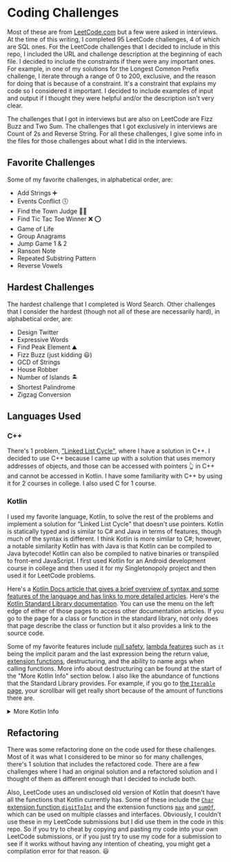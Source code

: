 # Coding Challenges

Most of these are from [LeetCode.com](https://leetcode.com/) but a few were asked in interviews. At the time of this writing, I completed 95 LeetCode challenges, 4 of which are SQL ones. For the LeetCode challenges that I decided to include in this repo, I included the URL and challenge description at the beginning of each file. I decided to include the constraints if there were any important ones. For example, in one of my solutions for the Longest Common Prefix challenge, I iterate through a range of 0 to 200, exclusive, and the reason for doing that is because of a constraint. It's a constraint that explains my code so I considered it important. I decided to include examples of input and output if I thought they were helpful and/or the description isn't very clear.

The challenges that I got in interviews but are also on LeetCode are Fizz Buzz and Two Sum. The challenges that I got exclusively in interviews are Count of 2s and Reverse String. For all these challenges, I give some info in the files for those challenges about what I did in the interviews.




## Favorite Challenges

Some of my favorite challenges, in alphabetical order, are:
- Add Strings :heavy_plus_sign:
- Events Conflict :clock5:
- Find the Town Judge :man_judge:
- Find Tic Tac Toe Winner :x: :o:
- Game of Life
- Group Anagrams
- Jump Game 1 & 2
- Ransom Note
- Repeated Substring Pattern
- Reverse Vowels

## Hardest Challenges

The hardest challenge that I completed is Word Search. Other challenges that I consider the hardest (though not all of these are necessarily hard), in alphabetical order, are:
- Design Twitter
- Expressive Words
- Find Peak Element :mountain:
- Fizz Buzz (just kidding :smiley:)
- GCD of Strings
- House Robber
- Number of Islands :desert_island:
- Shortest Palindrome
- Zigzag Conversion
## Languages Used

### C++

There's 1 problem, ["Linked List Cycle"](https://github.com/ncschroeder/LeetCode-Problems/blob/main/Linked_List_Cycle.md), where I have a solution in C++. I decided to use C++ because I came up with a solution that uses memory addresses of objects, and those can be accessed with pointers :point_up_2: in C++ and cannot be accessed in Kotlin. I have some familiarity with C++ by using it for 2 courses in college. I also used C for 1 course.

### Kotlin

I used my favorite language, Kotlin, to solve the rest of the problems and implement a solution for "Linked List Cycle" that doesn't use pointers. Kotlin is statically typed and is similar to C# and Java in terms of features, though much of the syntax is different. I think Kotlin is more similar to C#; however, a notable similarity Kotlin has with Java is that Kotlin can be compiled to Java bytecode! Kotlin can also be compiled to native binaries or transpiled to front-end JavaScript. I first used Kotlin for an Android development course in college and then used it for my Singletonopoly project and then used it for LeetCode problems.

Here's a [Kotlin Docs article that gives a brief overview of syntax and some features of the language and has links to more detailed articles](https://kotlinlang.org/docs/basic-syntax.html). Here's the [Kotlin Standard Library documentation](https://kotlinlang.org/api/latest/jvm/stdlib/). You can use the menu on the left edge of either of those pages to access other documentation articles. If you go to the page for a class or function in the standard library, not only does that page describe the class or function but it also provides a link to the source code.

Some of my favorite features include [null safety](https://kotlinlang.org/docs/null-safety.html), [lambda features](https://kotlinlang.org/docs/lambdas.html#lambda-expressions-and-anonymous-functions) such as `it` being the implicit param and the last expression being the return value, [extension functions](https://kotlinlang.org/docs/extensions.html#extension-functions), destructuring, and the ability to name args when calling functions. More info about destructuring can be found at the start of the "More Kotlin Info" section below. I also like the abundance of functions that the Standard Library provides. For example, if you go to [the `Iterable` page](https://kotlinlang.org/api/latest/jvm/stdlib/kotlin.collections/-iterable/), your scrollbar will get really short because of the amount of functions there are.

<details>
<summary>More Kotlin Info</summary>

#### Destructuring

This is often done for these problems. Any object can be configured to be able to be destructured and several built-in objects are configured this way. Some of those objects that are destructured in these problems include [`List`](https://kotlinlang.org/api/latest/jvm/stdlib/kotlin.collections/-list/)s, [`Array`](https://kotlinlang.org/api/latest/jvm/stdlib/kotlin/-array/)s, [`Map.Entry`](https://kotlinlang.org/api/latest/jvm/stdlib/kotlin.collections/-map/-entry/)s, [`Pair`](https://kotlinlang.org/api/latest/jvm/stdlib/kotlin/-pair/)s, and [`IndexedValue`](https://kotlinlang.org/api/latest/jvm/stdlib/kotlin.collections/-indexed-value/)s. More info about destructuring can be found in [this Kotlin Docs article](https://kotlinlang.org/docs/destructuring-declarations.html).

#### Infix Functions

These are functions that can be called by placing the function name between 2 valid expressions. These are occasionally used in these problems. An example is [`until`](https://kotlinlang.org/api/latest/jvm/stdlib/kotlin.ranges/until.html) and an example usage is `0 until 9`. More info about infix functions can be found in the Kotlin Docs in the ["Infix notation" section of the "Functions" article](https://kotlinlang.org/docs/functions.html#infix-notation).

#### Lambdas

These are often used in these problems. Info about lambda syntax and features can be found in the Kotlin Docs in the ["Lambda expressions and anonymous functions" section of the "Higher-order functions and lambdas" article](https://kotlinlang.org/docs/lambdas.html#lambda-expressions-and-anonymous-functions).

#### Scope Functions

The functions [`let`](https://kotlinlang.org/api/latest/jvm/stdlib/kotlin/let.html), [`run`](https://kotlinlang.org/api/latest/jvm/stdlib/kotlin/run.html), [`also`](https://kotlinlang.org/api/latest/jvm/stdlib/kotlin/also.html), [`apply`](https://kotlinlang.org/api/latest/jvm/stdlib/kotlin/apply.html), and [`with`](https://kotlinlang.org/api/latest/jvm/stdlib/kotlin/with.html) are known as *scope functions* and these are a special type of higher-order function. `let`, `also`, and `apply` are occasionally used in these problems. I used `let` to reduce variable usage and `also` and `apply` to easily create an object, immediately modify it, and store it to a variable. Examples are shown in the collapsible section below. More info about scope functions can be found in [this Kotlin Docs article](https://kotlinlang.org/docs/scope-functions.html).

<details>
<summary>Examples</summary>

##### `let`

The solution for ["Shortest Palindrome"](https://github.com/ncschroeder/LeetCode-Problems/blob/main/Shortest_Palindrome.md) looks like:

```kotlin
fun shortestPalindrome(s: String): String =
    if (s.isEmpty()) s
    else {
        (s.lastIndex downTo 0)
        .first { s.isPalindromeTo(it) }
        .let { s.substring(it + 1..s.lastIndex).reversed() + s }
    }

fun String.isPalindromeTo(lastIndex: Int): Boolean =
    ...
```

This is an alternative to:

```kotlin
fun shortestPalindrome(s: String) =
    if (s.isEmpty()) s
    else {
        val palindromeLastIndex: Int =
            (s.lastIndex downTo 0)
            .first { s.isPalindromeTo(it) }

        s.substring(palindromeLastIndex + 1..s.lastIndex).reversed() + s
    }
```

##### `also`

In ["House Robber"](https://github.com/ncschroeder/LeetCode-Problems/blob/main/House_Robber.md), this code snippet is used:

```kotlin
val maxMoneys =
    IntArray(size = nums.size)
    .also {
        // Set last 3 values.
        it[it.lastIndex] = nums.last()
        it[it.lastIndex - 1] = nums[nums.lastIndex - 1]
        if (nums.size >= 3) {
            it[it.lastIndex - 2] = nums[nums.lastIndex - 2] + nums.last()
        }
    }
```

This is an alternative to:

```kotlin
val maxMoneys = IntArray(size = nums.size)
maxMoneys[maxMoneys.lastIndex] = nums.last()
...
```

##### `apply`

In ["Get Watched Videos by Your Friends"](https://github.com/ncschroeder/LeetCode-Problems/blob/main/Get_Watched_Videos_by_Your_Friends.md), this code snippet is used:

```kotlin
val peopleToCheck =
    ArrayDeque<Pair<Int, Int>>()
    .apply { add(Pair(id, 0)) }
```

This is an alternative to:

```kotlin
val peopleToCheck = ArrayDeque<Pair<Int, Int>>()
peopleToCheck.add(Pair(id, 0))
```

</details>

#### Functions with Receivers

The `run`, `apply`, and `with` scope functions have a param named `block` and the type of it is `T.() -> Unit`, where `T` is a type param. The [`buildString`](https://kotlinlang.org/api/latest/jvm/stdlib/kotlin.text/build-string.html) and [`buildList`](https://kotlinlang.org/api/latest/jvm/stdlib/kotlin.collections/build-list.html) functions have a param named `builderAction` and the type of the `buildString` one is `StringBuilder.() -> Unit` and the type of the `buildList` one is `MutableList<E>.() -> Unit`, where `E` is a type param. These are functions with a receiver and the receiver type is the type before the `.()`. This type of function can be created with a lambda and inside that lambda, you can access members of the receiver type without needing an instance of that type. For example, here's a usage of `buildList` in ["Valid Sudoku"](https://github.com/ncschroeder/LeetCode-Problems/blob/main/Valid_Sudoku.md):

```kotlin
fun getBoxContents(startRow: Int, startCol: Int): List<Int> =
    buildList(capacity = 9) {
        for (row: Int in startRow until startRow + 3) {
            for (col: Int in startCol until startCol + 3) {
                add(board[row][col])
            }
        }
    }
```

[`add`](https://kotlinlang.org/api/latest/jvm/stdlib/kotlin.collections/-mutable-list/add.html) is a `MutableList` function that would otherwise be called like `someMutableList.add(...)`.

`buildList` is also used in ["Find Tic-Tac-Toe Winner"](https://github.com/ncschroeder/LeetCode-Problems/blob/main/Find_Tic-Tac-Toe_Winner.md) and `buildString` is used in ["Merge Strings Alternately"](https://github.com/ncschroeder/LeetCode-Problems/blob/main/Merge_Strings_Alternately.md).

More info about functions with receivers can be found in the Kotlin Docs in the 2<sup>nd</sup> bullet point of the ["Function types" section](https://kotlinlang.org/docs/lambdas.html#function-types) and the ["Function literals with receiver" section](https://kotlinlang.org/docs/lambdas.html#function-literals-with-receiver) of the "Higher-order functions and lambdas" article.

#### Eager and Lazy Collection Operations

Some collection operations, such as mapping and filtering, can be either eagerly or lazily evaluated. If one of those operations is performed on an iterable, array, string, or map; it'll be eagerly evaluated and if performed on a sequence, it'll be lazily evaluated. [`Iterable`](https://kotlinlang.org/api/latest/jvm/stdlib/kotlin.collections/-iterable/) and [`Sequence`](https://kotlinlang.org/api/latest/jvm/stdlib/kotlin.sequences/-sequence/) are interfaces that have a type param `T` and require an implementation of `operator fun iterator(): Iterator<T>`. `Iterable` is the interface that types such as `List`, `Set`, and `IntRange` implement. As implied a few sentences ago; arrays, strings, and maps aren't iterables. An iterable, array, string, or map can be converted to a sequence by using the [`asSequence`](https://kotlinlang.org/api/latest/jvm/stdlib/kotlin.collections/as-sequence.html) function, though there are a few other ways to create a sequence. More info can be found in the Kotlin Docs in [the "Sequences" article](https://kotlinlang.org/docs/sequences.html), which mostly goes over sequences and lazy evaluation but also goes over iterables and eager evaluation.

The 4<sup>th</sup> paragraph of that article is important and here it is:

> So, the sequences let you avoid building results of intermediate steps, therefore improving the performance of the whole collection processing chain. However, the lazy nature of sequences adds some overhead which may be significant when processing smaller collections or doing simpler computations. Hence, you should consider both `Sequence` and `Iterable` and decide which one is better for your case.

When a solution is submitted to LeetCode, lots of test cases with various input collection sizes will be ran with that solution. If we do operations with an input collection that have intermediate steps, whether it's better to use iterables or sequences depends on the collection size and complexity of the operations, as implied in the article. Because of this, there doesn't seem to be a "right" choice when it comes to choosing between iterables or sequences for LeetCode problems. Besides, these problems are for practice and/or entertainment anyway and not for software.

It's often more convenient to use iterables since input collections are usually given to us in the form of arrays and strings. Because of that, we would have to use the `asSequence` function if we wanted to use sequences.

There are solutions to several problems in this repo where I do collection operations that have intermediate steps. For the above reasons, I decided to use iterables, arrays, and strings to do those operations, which results in eager evaluation and intermediate collections. Shown in the collapsible section below are 3 examples of those operations and how sequences could be used instead.

<details>
<summary>Examples</summary>

I'm going to use the terms *intermediate* and *terminal* to describe operations. An excerpt from the ["Sequence operations" section in the aforementioned "Sequences" article](https://kotlinlang.org/docs/sequences.html#sequence-operations) is:

> If a sequence operation returns another sequence, which is produced lazily, it's called **intermediate**. Otherwise, the operation is **terminal**. Examples of terminal operations are `toList()` or `sum()`. Sequence elements can be retrieved only with terminal operations.

##### [Valid Capital Usage](https://github.com/ncschroeder/LeetCode-Problems/blob/main/Valid_Capital_Usage.md)

Here's part of the solution:

```kotlin
fun detectCapitalUse(word: String): Boolean =
    when {
        ...
        else -> word.drop(2).all { ... }
    }
```

`word.drop(2)` returns a new string. `all` is a terminal operation so that last expression could use sequences with `word.asSequence().drop(2).all { ... }`.

##### [Design Twitter](https://github.com/ncschroeder/LeetCode-Problems/blob/main/Design_Twitter.md)

Here's one of the functions that must be implemented to solve this problem:

```kotlin
fun getNewsFeed(userId: Int): List<Int> {
    ...
    
    return tweets // This is an ArrayList.
        .asReversed()
        .filter { ... }
        .take(10)
        .map { ... }
}
```

The `filter`, `take`, and `map` functions each return a list. `map` is an intermediate operation so the return expression could use sequences with:

```kotlin
tweets
.asReversed()
.asSequence()
.filter { ... }
.take(10)
.map { ... }
.toList()
```

##### [Find Tic-Tac-Toe Winner](https://github.com/ncschroeder/LeetCode-Problems/blob/main/Find_Tic-Tac-Toe_Winner.md)

Below is part of the ending of the solution. The [`buildList`](https://kotlinlang.org/api/latest/jvm/stdlib/kotlin.collections/build-list.html) function is mentioned in the "Functions with Receivers" section above.

```kotlin
val groups: List<List<String?>> =
    buildList(capacity = 8) {
        addAll(...)

        for (...) {
            add(...)
        }

        add(...)
        add(...)
    }

return groups
    .firstOrNull { ... }
    ?.first()
    ?: ...
```

`groups` is a starting collection and not an intermediate collection but a sequence that yields the same elements as `groups` could be made using the [`sequence`](https://kotlinlang.org/api/latest/jvm/stdlib/kotlin.sequences/sequence.html) function mentioned in ["Construct" section in the aforementioned "Sequences" article](https://kotlinlang.org/docs/sequences.html#from-chunks). This function has a param named `block` and the type of it is `suspend SequenceScope<T>.() -> Unit`, where `T` is a type param. This is a function with a receiver and like with the `buildList` function, more info about functions with receivers can be found in the "Functions with Receivers" section above.

Here's how the `sequence` function could be used:

```kotlin
val groups: Sequence<List<String?>> =
    sequence {
        yieldAll(...)

        for (...) {
            yield(...)
        }

        yield(...)
        yield(...)
    }

return groups
    .firstOrNull { ... }
    ?.first()
    ?: ...
```

</details>

</details>

## Refactoring

There was some refactoring done on the code used for these challenges. Most of it was what I considered to be minor so for many challenges, there's 1 solution that includes the refactored code. There are a few challenges where I had an original solution and a refactored solution and I thought of them as different enough that I decided to include both.

Also, LeetCode uses an undisclosed old version of Kotlin that doesn't have all the functions that Kotlin currently has. Some of these include the [`Char` extension function `digitToInt`](https://kotlinlang.org/api/latest/jvm/stdlib/kotlin.text/digit-to-int.html) and the extension functions [`max`](https://kotlinlang.org/api/latest/jvm/stdlib/kotlin.collections/max.html) and [`sumOf`](https://kotlinlang.org/api/latest/jvm/stdlib/kotlin.collections/sum-of.html), which can be used on multiple classes and interfaces. Obviously, I couldn't use these in my LeetCode submissions but I did use them in the code in this repo. So if you try to cheat by copying and pasting my code into your own LeetCode submissions, or if you just try to use my code for a submission to see if it works without having any intention of cheating, you might get a compilation error for that reason. :smiley: